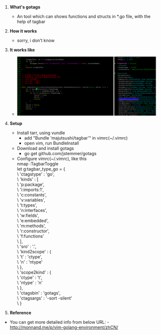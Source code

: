 1. **What's gotags**
    - An tool which can shows functions and structs in *.go file, with the help of tagbar

2. **How it works**
    - sorry, i don't know

3. **It works like**
    - ![Gotags in vim](https://github.com/tracymacding/tools/blob/master/pic/gotags.jpg)

4. **Setup**
    - Install tarr, using vundle
        - add "Bundle 'majutsushi/tagbar'" in vimrc(~/.vimrc)
        - open vim, run BundleInstall
    - Download and install gotags
        - go get github.com/jstemmer/gotags
    - Configure vimrc(~/.vimrc), like this  
    nmap <F8> :TagbarToggle<CR>  
    let g:tagbar_type_go = {  
        \ 'ctagstype' : 'go',  
        \ 'kinds'     : [  
            \ 'p:package',  
            \ 'i:imports:1',  
            \ 'c:constants',  
            \ 'v:variables',  
            \ 't:types',  
            \ 'n:interfaces',  
            \ 'w:fields',  
            \ 'e:embedded',  
            \ 'm:methods',  
            \ 'r:constructor',  
            \ 'f:functions'  
        \ ],  
        \ 'sro' : '.',  
        \ 'kind2scope' : {  
            \ 't' : 'ctype',  
            \ 'n' : 'ntype'  
        \ },  
        \ 'scope2kind' : {  
            \ 'ctype' : 't',  
            \ 'ntype' : 'n'  
        \ },  
        \ 'ctagsbin'  : 'gotags',  
        \ 'ctagsargs' : '-sort -silent'  
    \ }  

5. **Reference**
  - You can get more detailed info from below URL:
        - http://monnand.me/p/vim-golang-environment/zhCN/
